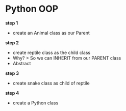 # Python OOP

**step 1**
- create an Animal class as our Parent

**step 2**
- create reptile class as the child class
- Why? > So we can INHERIT from our PARENT class
- Abstract 

**step 3**
- create snake class as child of reptile

**step 4**
- create a Python class 